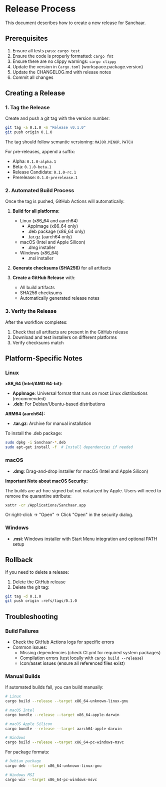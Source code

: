 # Release Process

This document describes how to create a new release for Sanchaar.

## Prerequisites

1. Ensure all tests pass: `cargo test`
2. Ensure the code is properly formatted: `cargo fmt`
3. Ensure there are no clippy warnings: `cargo clippy`
4. Update the version in `Cargo.toml` (workspace.package.version)
5. Update the CHANGELOG.md with release notes
6. Commit all changes

## Creating a Release

### 1. Tag the Release

Create and push a git tag with the version number:

```bash
git tag -a 0.1.0 -m "Release v0.1.0"
git push origin 0.1.0
```

The tag should follow semantic versioning: `MAJOR.MINOR.PATCH`

For pre-releases, append a suffix:
- Alpha: `0.1.0-alpha.1`
- Beta: `0.1.0-beta.1`
- Release Candidate: `0.1.0-rc.1`
- Prerelease: `0.1.0-prerelease.1`

### 2. Automated Build Process

Once the tag is pushed, GitHub Actions will automatically:

1. **Build for all platforms:**
   - Linux (x86_64 and aarch64)
     - AppImage (x86_64 only)
     - .deb package (x86_64 only)
     - .tar.gz (aarch64 only)
   - macOS (Intel and Apple Silicon)
     - .dmg installer
   - Windows (x86_64)
     - .msi installer

2. **Generate checksums (SHA256)** for all artifacts

3. **Create a GitHub Release** with:
   - All build artifacts
   - SHA256 checksums
   - Automatically generated release notes

### 3. Verify the Release

After the workflow completes:

1. Check that all artifacts are present in the GitHub release
2. Download and test installers on different platforms
3. Verify checksums match

## Platform-Specific Notes

### Linux

**x86_64 (Intel/AMD 64-bit):**
- **AppImage**: Universal format that runs on most Linux distributions (recommended)
- **.deb**: For Debian/Ubuntu-based distributions

**ARM64 (aarch64):**
- **.tar.gz**: Archive for manual installation

To install the .deb package:
```bash
sudo dpkg -i Sanchaar-*.deb
sudo apt-get install -f  # Install dependencies if needed
```

### macOS

- **.dmg**: Drag-and-drop installer for macOS (Intel and Apple Silicon)

**Important Note about macOS Security:**

The builds are ad-hoc signed but not notarized by Apple. Users will need to remove the quarantine attribute:
```bash
xattr -cr /Applications/Sanchaar.app
```

Or right-click → "Open" → Click "Open" in the security dialog.

### Windows

- **.msi**: Windows installer with Start Menu integration and optional PATH setup

## Rollback

If you need to delete a release:

1. Delete the GitHub release
2. Delete the git tag:
```bash
git tag -d 0.1.0
git push origin :refs/tags/0.1.0
```

## Troubleshooting

### Build Failures

- Check the GitHub Actions logs for specific errors
- Common issues:
  - Missing dependencies (check CI.yml for required system packages)
  - Compilation errors (test locally with `cargo build --release`)
  - Icon/asset issues (ensure all referenced files exist)

### Manual Builds

If automated builds fail, you can build manually:

```bash
# Linux
cargo build --release --target x86_64-unknown-linux-gnu

# macOS Intel
cargo bundle --release --target x86_64-apple-darwin

# macOS Apple Silicon
cargo bundle --release --target aarch64-apple-darwin

# Windows
cargo build --release --target x86_64-pc-windows-msvc
```

For package formats:

```bash
# Debian package
cargo deb --target x86_64-unknown-linux-gnu

# Windows MSI
cargo wix --target x86_64-pc-windows-msvc
```
